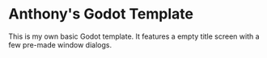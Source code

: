 # Anthony's Godot Template

This is my own basic Godot template. It features a empty title screen with a few pre-made window dialogs.